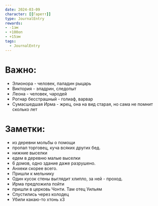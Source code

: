 ```yaml
---
date: 2024-03-09
character: [[Гаретт]]
type: JournalEntry
rewards: 
- -1зм
- +100оп
- +15зм
tags:
  - JournalEntry
---
```

# Важно:
- Элионора - человек, паладин рыцарь
- Виктория - эладрин, следопыт
- Леона - человек, чародей
- Рогнар бесстрашный - голиаф, варвар
- Сумасшедшая Ирма - жрец, она на вид старая, но сама не помнит сколько лет

# Заметки:
- из деревни мольбы о помощи
- пропал торговец, куча всяких других бед.
- нижние выселки
- едем в деревню малые выселки
- 6 домов, одно здание даже разрушено.
- Анхеки скорее всего.
- Пришли к мельнику
- Один кусок стены выглядит хлипло, за ней - проход.
- Ирма предложила пойти
- пришли в церковь Чонти. Там отец Уильям
- Спустились через колодец
- Убили какаю-то хтонь х3